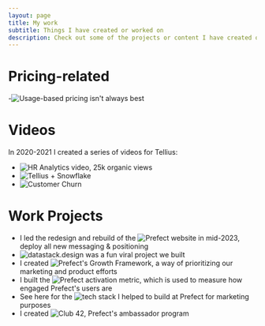 ```yaml
---
layout: page
title: My work
subtitle: Things I have created or worked on
description: Check out some of the projects or content I have created or worked on.
---
```


# Pricing-related
-![Usage-based pricing isn't always best](https://chrisreuter.me/2023-02-16-usage-pricing/)

# Videos
In 2020-2021 I created a series of videos for Tellius:
- ![HR Analytics video, 25k organic views](https://www.youtube.com/watch?v=aK3LtFddamc)
- ![Tellius + Snowflake](https://www.youtube.com/watch?v=5PUpGzu-Has)
- ![Customer Churn](https://www.youtube.com/watch?v=d7neKxRMSBM)

# Work Projects
- I led the redesign and rebuild of the ![Prefect website](https://www.prefect.io) in mid-2023, deploy all new messaging & positioning
- ![datastack.design](https://datastack.design/er) was a fun viral project we built
- I created ![Prefect's Growth Framework](https://chrisreuter.me/2023-01-13-navigating-ambiguity/), a way of prioritizing our marketing and product efforts
- I built the ![Prefect activation metric](https://chrisreuter.me/2023-03-14-activation-metric/), which is used to measure how engaged Prefect's users are
- See here for the ![tech stack](https://chrisreuter.me/2023-06-23-growth-tech-stack/) I helped to build at Prefect for marketing purposes
- I created ![Club 42](https://discourse.prefect.io/t/the-third-launch-week-initiative-announcing-ambassador-program-called-club-42/500), Prefect's ambassador program
